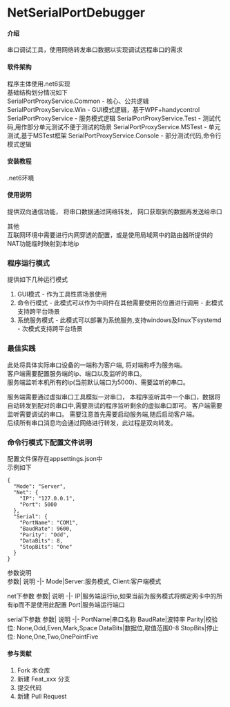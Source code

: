 # NetSerialPortDebugger

#### 介绍
串口调试工具，使用网络转发串口数据以实现调试远程串口的需求

#### 软件架构
程序主体使用.net6实现  
基础结构划分情况如下  
SerialPortProxyService.Common - 核心、公共逻辑
SerialPortProxyService.Win - GUI模式逻辑，基于WPF+handycontrol
SerialPortProxyService - 服务模式逻辑
SerialPortProxyService.Test - 测试代码,用作部分单元测试不便于测试的场景
SerialPortProxyService.MSTest - 单元测试,基于MSTest框架
SerialPortProxyService.Console - 部分测试代码,命令行模式逻辑


#### 安装教程

.net6环境

#### 使用说明
提供双向通信功能，
将串口数据通过网络转发，
网口获取到的数据再发送给串口


其他  
互联网环境中需要进行内网穿透的配置，或是使用局域网中的路由器所提供的NAT功能临时映射到本地ip


### 程序运行模式
提供如下几种运行模式
1. GUI模式 - 作为工具性质场景使用
2. 命令行模式 - 此模式可以作为中间件在其他需要使用的位置进行调用 - 此模式支持跨平台场景
3. 系统服务模式 - 此模式可以部署为系统服务,支持windows及linux下systemd - 次模式支持跨平台场景


### 最佳实践
此处将具体实际串口设备的一端称为客户端, 将对端称呼为服务端。  
客户端需要配置服务端的ip、端口以及监听的串口。  
服务端监听本机所有的ip(当前默认端口为5000)、需要监听的串口。  


服务端需要通过虚拟串口工具模拟一对串口，
本程序监听其中一个串口，数据将自动转发到配对的串口中,需要测试的程序监听剩余的虚拟串口即可。 
客户端需要监听需要调试的串口。
需要注意首先需要启动服务端,随后启动客户端。  
后续所有串口消息均会通过网络进行转发，此过程是双向转发。  


### 命令行模式下配置文件说明
配置文件保存在appsettings.json中  
示例如下
```
{
  "Mode": "Server",
  "Net": {
    "IP": "127.0.0.1",
    "Port": 5000
  },
  "Serial": {
    "PortName": "COM1",
    "BaudRate": 9600,
    "Parity": "Odd",
    "DataBits": 8,
    "StopBits": "One"
  }
}
```

参数说明  
参数| 说明
-|-
Mode|Server:服务模式,  Client:客户端模式

net下参数
参数| 说明
-|-
IP|服务端运行ip,如果当前为服务模式将绑定网卡中的所有ip而不是使用此配置
Port|服务端运行端口


serial下参数
参数| 说明
-|-
PortName|串口名称
BaudRate|波特率
Parity|校验位: None,Odd,Even,Mark,Space
DataBits|数据位,取值范围0-8
StopBits|停止位: None,One,Two,OnePointFive



#### 参与贡献

1.  Fork 本仓库
2.  新建 Feat_xxx 分支
3.  提交代码
4.  新建 Pull Request
